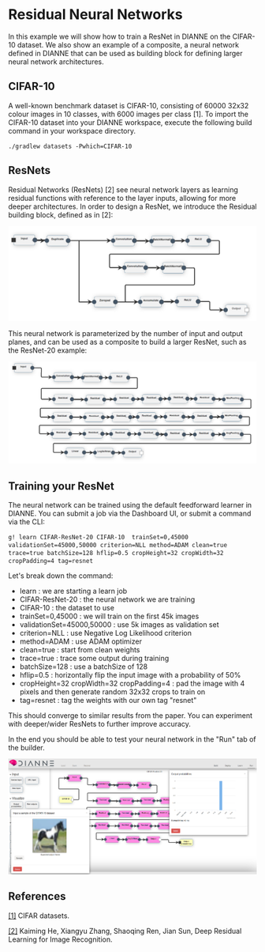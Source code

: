 # Residual Neural Networks

In this example we will show how to train a ResNet in DIANNE on the CIFAR-10 dataset. We also show an example of a composite, a neural network defined in DIANNE that can be used as building block for defining larger neural network architectures.

## CIFAR-10

A well-known benchmark dataset is CIFAR-10, consisting of 60000 32x32 colour images in 10 classes, with 6000 images per class [1]. To import the CIFAR-10 dataset into your DIANNE workspace, execute the following build command in your workspace directory.

```
./gradlew datasets -Pwhich=CIFAR-10
```

## ResNets

Residual Networks (ResNets) [2] see neural network layers as learning residual functions with reference to the layer inputs, allowing for more deeper architectures. In order to design a ResNet, we introduce the Residual building block, defined as in [2]:

![residual](figures/residual.png)

This neural network is parameterized by the number of input and output planes, and can be used as a composite to build a larger ResNet, such as the ResNet-20 example:

![resnet](figures/resnet.png)
 

## Training your ResNet

The neural network can be trained using the default feedforward learner in DIANNE. You can submit a job via the Dashboard UI, or submit a command via the CLI:

```
g! learn CIFAR-ResNet-20 CIFAR-10  trainSet=0,45000 validationSet=45000,50000 criterion=NLL method=ADAM clean=true trace=true batchSize=128 hflip=0.5 cropHeight=32 cropWidth=32 cropPadding=4 tag=resnet
```
Let's break down the command:
* learn : we are starting a learn job
* CIFAR-ResNet-20 : the neural network we are training
* CIFAR-10 : the dataset to use
* trainSet=0,45000 : we will train on the first 45k images
* validationSet=45000,50000 : use 5k images as validation set
* criterion=NLL : use Negative Log Likelihood criterion 
* method=ADAM : use ADAM optimizer 
* clean=true : start from clean weights 
* trace=true : trace some output during training 
* batchSize=128 : use a batchSize of 128 
* hflip=0.5 : horizontally flip the input image with a probability of 50%
* cropHeight=32 cropWidth=32 cropPadding=4 : pad the image with 4 pixels and then generate random 32x32 crops to train on
* tag=resnet : tag the weights with our own tag "resnet"

This should converge to similar results from the paper. You can experiment with deeper/wider ResNets to further improve accuracy.

In the end you should be able to test your neural network in the "Run" tab of the builder.

![cifar](figures/cifar.png)

## References

[[1]](https://www.cs.toronto.edu/~kriz/cifar.html) CIFAR datasets.

[[2]](https://arxiv.org/abs/1512.03385) Kaiming He, Xiangyu Zhang, Shaoqing Ren, Jian Sun, Deep Residual Learning for Image Recognition.